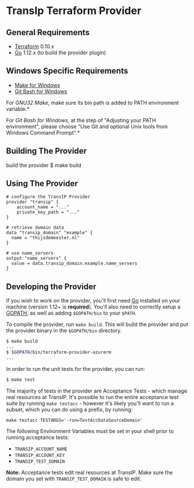TransIp Terraform Provider
==================

General Requirements
------------

-	[Terraform](https://www.terraform.io/downloads.html) 0.10.x
-	[Go](https://golang.org/doc/install) 1.12.x (to build the provider plugin)

Windows Specific Requirements
-----------------------------
- [Make for Windows](http://gnuwin32.sourceforge.net/packages/make.htm)
- [Git Bash for Windows](https://git-scm.com/download/win)

For *GNU32 Make*, make sure its bin path is added to PATH environment variable.*

For *Git Bash for Windows*, at the step of "Adjusting your PATH environment", please choose "Use Git and optional Unix tools from Windows Command Prompt".*

Building The Provider
---------------------

build the provider
$ make build

Using The Provider
------------------

```
# configure the TransIP Provider
provider "transip" {
    account_name = "..."
    private_key_path = "..."
}

# retrieve domain data
data "transip_domain" "example" {
  name = "thijsdemeester.nl"
}

# use name_servers
output "name_servers" {
  value = data.transip_domain.example.name_servers
}
```

Developing the Provider
---------------------------

If you wish to work on the provider, you'll first need [Go](http://www.golang.org) installed on your machine (version 1.12+ is **required**). You'll also need to correctly setup a [GOPATH](http://golang.org/doc/code.html#GOPATH), as well as adding `$GOPATH/bin` to your `$PATH`.

To compile the provider, run `make build`. This will build the provider and put the provider binary in the `$GOPATH/bin` directory.

```sh
$ make build
...
$ $GOPATH/bin/terraform-provider-azurerm
...
```

In order to run the unit tests for the provider, you can run:

```sh
$ make test
```

The majority of tests in the provider are Acceptance Tests - which manage real resources at TransIP. It's possible to run the entire acceptance test suite by running `make testacc` - however it's likely you'll want to run a subset, which you can do using a prefix, by running:

```
make testacc TESTARGS='-run=TestAccDataSourceDomain'
```

The following Environment Variables must be set in your shell prior to running acceptance tests:

- `TRANSIP_ACCOUNT_NAME`
- `TRANSIP_ACCOUNT_KEY`
- `TRANSIP_TEST_DOMAIN`

**Note:** Acceptance tests edit real resources at TransIP. Make sure the domain you set with `TRANSIP_TEST_DOMAIN` is safe to edit.


